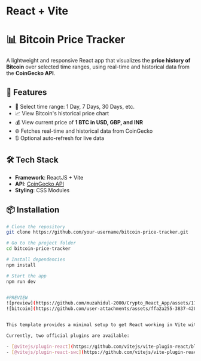 # React + Vite
# 📊 Bitcoin Price Tracker

A lightweight and responsive React app that visualizes the **price history of Bitcoin** over selected time ranges, using real-time and historical data from the **CoinGecko API**.

## 🚀 Features
- 📅 Select time range: 1 Day, 7 Days, 30 Days, etc.
- 📈 View Bitcoin's historical price chart
- 💰 View current price of **1 BTC in USD, GBP, and INR**
- 🌐 Fetches real-time and historical data from CoinGecko
- 🔃 Optional auto-refresh for live data 

## 🛠️ Tech Stack

- **Framework**: ReactJS + Vite
- **API**: [CoinGecko API](https://www.coingecko.com/en/api/documentation)
- **Styling**: CSS Modules

## 📦 Installation

```bash
# Clone the repository
git clone https://github.com/your-username/bitcoin-price-tracker.git

# Go to the project folder
cd bitcoin-price-tracker

# Install dependencies
npm install

# Start the app
npm run dev


#PREVIEW
![preview](https://github.com/muzahidul-2000/Crypto_React_App/assets/174250155/f907ac98-c3e4-4769-95a1-83cbd9f0c9af)
![bitcoin](https://github.com/user-attachments/assets/ffa2a255-3837-4289-b39f-e3fe4357ad39)


This template provides a minimal setup to get React working in Vite with HMR and some ESLint rules.

Currently, two official plugins are available:

- [@vitejs/plugin-react](https://github.com/vitejs/vite-plugin-react/blob/main/packages/plugin-react/README.md) uses [Babel](https://babeljs.io/) for Fast Refresh
- [@vitejs/plugin-react-swc](https://github.com/vitejs/vite-plugin-react-swc) uses [SWC](https://swc.rs/) for Fast Refresh

